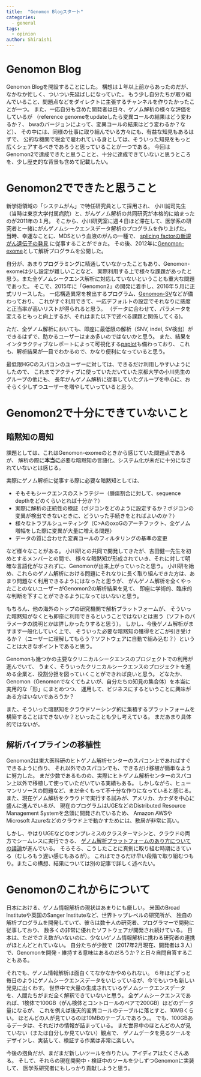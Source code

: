 ```yaml
---
title:  "Genomon Blogスタート"
categories: 
  - general
tags:
  - opinion
author: Shiraishi
---
```


# Genomon Blog

Genomon Blogを開設することにした。
構想は１年以上前からあったのだが、なかなか忙しく、ついつい先延ばしになっていた。
もう少し自分たちが取り組んでいること、問題点などをダイレクトに主張するチャンネルを作りたかったことが一つ。
また、一応自分も含めた開発者は日々、ゲノム解析の様々な評価をしているが
（reference genomeをupdateしたら変異コールの結果はどう変わるか？、
bwaのバージョンによって、変異コールの結果はどう変わるか？など）、
その中には、同様の仕事に取り組んでいる方々にも、有益な知見もあるはずで、
公的な機関で税金で雇われている身としては、そういった知見をもっと広くシェアするべきであろうと思っていることが一つである。
今回はGenomon2で達成できたと思うことと、十分に達成できていないと思うところを、少し歴史的な背景も含めて記載したい。


# Genomon2でできたと思うこと

新学術領域の「システムがん」で特任研究員として採用され、
小川誠司先生（当時は東京大学付属病院）と、がんゲノム解析の共同研究が本格的に始まったのが2011年の１月。
そこから、小川研究室に週４日ほど滞在して、医学系の研究者と一緒にがんゲノムシークエンスデータ解析のプログラムを作り上げた。
当時、幸運なことに、MDSという血液のがんの一種で、
[splicing factorの新規がん遺伝子の発見](http://www.nature.com/nature/journal/v478/n7367/full/nature10496.html) に従事することができた。
その後、2012年に[Genomon-exome](http://genomon.hgc.jp/exome/index.html)として解析プログラムを公開した。

自分が、あまりプログラミングに精通していなかったこともあり、Genomon-exomeは少し設定が難しいことなど、
実際利用する上で様々な課題があったと思う。また全ゲノムシークエンス解析に対応していないということも重大な問題であった。
そこで、2015年に「Genomon2」の開発に着手し、2016年５月に正式リリースした。
一応構造異常を検出するプログラム、[Genomon-SV](https://github.com/Genomon-Project/GenomonSV)などが備わっており、
これがすぐ利用できて、一応デフォルトの設定でそれなりに感度と正当率が高いリストが得られると思う。
（データに合わせて、パラメータを変えるともっと向上するが、それはまた以下で述べる課題と関係してくる)。

ただ、全ゲノム解析においても、即座に最低限の解析（SNV, indel, SV検出）ができるはずで、助かるユーザーはまあ多いのではないかと思う。
また、結果をインタラクティブなレポートによって可視化する[paplot](http://paplot-doc.readthedocs.io/ja/latest/)も備わっており、
これも、解析結果が一目でわかるので、かなり便利になっていると思う。

最低限HGCのスパコンのユーザーに対しては、できるだけ利用しやすいようにしたので、
これまでアクティブに使っていただいていた京都大学の小川先生のグループの他にも、
長年がんゲノム解析に従事していたグループを中心に、おそらく少しずつユーザーを増やしていっていると思う。


# Genomon2で十分にできていないこと

## 暗黙知の周知

課題としては、これはGenomon-exomeのときから感じていた問題点であるが、
解析の際に**本当に**必要な暗黙知の言語化、システム化が未だに十分になされていないとは感じる。

実際にゲノム解析に従事する際に必要な暗黙知としては、

- そもそもシークエンスのストラテジー（腫瘍割合に対して、sequence depthをどのくらいとれば十分か？）
- 実際に解析の正統性の検証（ポジコンをどのように設定するか？ポジコンの変異が検出できないときに、どういった手続きをとればよいのか？）
- 様々なトラブルシューティング（C>AのoxoGのアーチファクト、全ゲノム増幅をした際に変異が大量に増える問題）
- データの質に合わせた変異コールのフィルタリングの基準の変更

など様々なことがある。
小川研との共同で開発してきたが、吉田健一先生を初めとするメンバーとの間で、
様々な暗黙知が形成されていき、それに対して明確な言語化がなされずに、Genomonが出来上がっていったと思う。
小川研を始め、これらのゲノム解析における問題にそれなりに長く取り組んできた方は、あまり問題なく利用できるようにはなったと思うが、
がんゲノム解析を全くやったことのないユーザーがGenomon2の解析結果を見て、
即座に学術的、臨床的な判断を下すことができるようになってはいないと思う。

もちろん、他の海外のトップの研究機関で解析プラットフォームが、
そういった暗黙知がなくとも即座に利用できるということではないとは思う（ソフトのパラメータの説明とかは詳しかったりすると思う）。
しかし、今後ゲノム解析がますます一般化していく上で、
そういった必要な暗黙知の獲得をどこが引き受けるか？（ユーザーに理解してもらう？ソフトウェアに自動で組み込む？）ということは大きなポイントであると思う。

Genomonも幾つかの主要なクリニカルシークエンスのプロジェクトでの利用が進んでいて、
うまく、そういったクリニカルシークエンスのプロジェクトを進める企業と、役割分担を図っていくことができれば良いと思う。
どなたか、Genomon（Genomonでなくてもよいが、自分たちの知見の集合体）を本当に実用的な「形」にまとめつつ、
運用して、ビジネスにするということに興味がある方はいないであろうか？

また、そういった暗黙知をクラウドソーシング的に集積するプラットフォームを構築することはできないか？といったことも少し考えている。
まだあまり具体的ではないが。


## 解析パイプラインの移植性

Genomon2は東大医科研のヒトゲノム解析センターのスパコン上であればすぐできるように作り、
それ以外でのスパコンでも、できるだけ移植が簡単なように努力した。
まだ少数であるものの、実際にヒトゲノム解析センターのスパコン上以外で移植して使っていただいている実績もある。
しかしながら、ヒューマンリソースの問題など、まだ全くもって不十分な作りになっていると感じる。
また、現在ゲノム解析をクラウドで実行する試みが、アメリカ、カナダを中心に盛んに進んでいるが、
現在のプログラムはUGEなどのDistributed Resource Management Systemを念頭に開発されているため、
Amazon AWSやMicrosoft Azureなどのクラウド上で動かすためには、敷居が非常に高い。

しかし、やはりUGEなどのオンプレミスのクラスターマシンと、クラウドの両方でシームレスに実行できる、
[ゲノム解析プラットフォームのあり方についての議論](https://github.com/common-workflow-language/common-workflow-language)が進んでいる。
そろそろ、こうしたことに真剣に取り組む時期にきている（むしろもう遅い感じもあるが）。
これはできるだけ早い段階で取り組むつもり。またこの構想、結果については別の記事で詳しく述べたい。


# Genomonのこれからについて

日本における、ゲノム情報解析の現状はあまりにも厳しい。
米国のBroad Instituteや英国のSanger Instituteなど、世界トップレベルの研究所が、
独自の解析プログラムを開発していて、彼らは数十人の研究者、プログラマーで開発に従事しており、
数多くの非常に優れたソフトウェアが開発され続けている。
日本は、ただでさえ数がいないのに、少ないゲノム情報解析に携わる研究者の連携がほとんどとれていない。
自分たちが少数で（2017年2月現在、開発者は３人）で、Genomonを開発・維持する意味はあるのだろうか？と日々自問自答することもある。

それでも、ゲノム情報解析は面白くてなかなかやめられない。
６年ほどずっと毎日のようにゲノムシークエンスデータをいじっているが、今でもいつも新しい発見に出くわす。
世界中で大量の生成されているゲノムシークエンスデータを、人間たちがまだ全く解釈できていないと思う。
全ゲノムシークエンスであれば、1検体で100GB（がん検体とコントロールのペアで200GB）ほどのデータ量になるが、
これを例えば後天的変異コールのテーブルに落とすと、10MBくらい。
ほとんどの人が見ているのは10MBのテーブルであろう。。
でも、100GBあるデータは、それだけの情報が詰まっている。
まだ世界中のほとんどの人が見ていない（または自分しか見ていない）観点で、
ゲノムデータを見るツールをデザインし、実装して、検証する作業は非常に楽しい。

今後の抱負だが、まだまだ新しいツールを作りたい。アイディアはたくさんある。
そして、それらの現在開発中・検証中のツールを少しずつGenomonに実装して、
医学系研究者にもしっかり貢献しようと思う。
